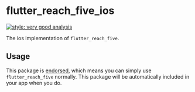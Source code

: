 # flutter_reach_five_ios

[![style: very good analysis][very_good_analysis_badge]][very_good_analysis_link]

The ios implementation of `flutter_reach_five`.

## Usage

This package is [endorsed][endorsed_link], which means you can simply use `flutter_reach_five`
normally. This package will be automatically included in your app when you do.

[endorsed_link]: https://flutter.dev/docs/development/packages-and-plugins/developing-packages#endorsed-federated-plugin
[very_good_analysis_badge]: https://img.shields.io/badge/style-very_good_analysis-B22C89.svg
[very_good_analysis_link]: https://pub.dev/packages/very_good_analysis
